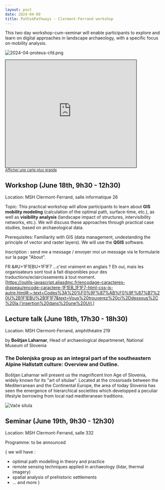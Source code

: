 ```yaml
---
layout: post
date: 2024-04-09
title: Paths&Pathways - Clermont-Ferrand workshop
---
```

This two day workshop-cum-seminar will enable participants to explore and learn on digital approaches in landscape archaeology, with a specific focus on mobility analysis. 

![2024-04-proteus-cfd.png]({{site.baseurl}}/figures/2024-04-proteus-cfd.png)

<iframe width="425" height="350" src="https://www.openstreetmap.org/export/embed.html?bbox=3.0866110324859624%2C45.76974009122568%2C3.0901515483856206%2C45.77142018603985&amp;layer=mapnik" style="border: 1px solid black"></iframe><br/><small><a href="https://www.openstreetmap.org/#map=19/45.77058/3.08838">Afficher une carte plus grande</a></small>

## Workshop (June 18th, 9h30 - 12h30) 

Location: MSH Clermont-Ferrand, salle informatique 26

Topic: This practical workshop will allow participants to learn about **GIS mobility modeling** (calculation of the optimal path, surface-time, etc.), as well as **visibility analysis** (landscape impact of structures, intervisibility networks, etc.). We will discuss these approaches through practical case studies, based on archaeological data.

Prerequisites: Familiarity with GIS (data management, undestanding the principle of vector and raster layers). We will use the **QGIS** software.

Inscription : send me a message / envoyer moi un message via le formularie sur la page "About".

FR &#U+1F1EBU+1F1F7 ...c'est vraiment en anglais ? Eh oui, mais les organisateurs sont tout à fait disponibles pour des traductions/eclaircissements à tout moment.  
[https://outils-javascript.aliasdmc.fr/encodage-caracteres-drapeau/encode-caractere-1F1EB_1F1F7-html-css-js-autre.html#:~:text=Codes%3A%20%F0%9F%87%AB%F0%9F%87%B7%20U%2B1F1EBU%2B1F1F7&text=Vous%20trouverez%20ci%2Ddessous%2C%20la,l'insertion%20dans%20une%20Url.]

## Lecture talk (June 18th, 17h30 - 18h30) 

Location: MSH Clermont-Ferrand, amphithéatre 219

by **Boštjan Laharnar**, Head of archaeological departmenet, National Museum of Slovenia

### The Dolenjska group as an integral part of the southeastern Alpine Hallstatt culture: Overview and Outline.

Boštjan Laharnar will present us the magnificent Iron Age of Slovenia, widely known for its "art of situlae". Located at the crossroads between the Mediterranean and the Continental Europe, the area of today Slovenia has seen the emergence of hierarchical societites which developped a peculiar lifestyle borrowing from local nad mediteranean traditions. 

![Vače situla](https://www.nms.si/en/imagelib/source/default/Zbirka/Znameniti-predmeti/07situla/Plasc-situle.jpg)


## Seminar (June 19th, 9h30 - 12h30)

Location: MSH Clermont-Ferrand, salle 332

Programme: to be announced

{ we will have : 
- optimal path modelling in theory and practice
- remote sensing techniques applied in archaeology (lidar, thermal imagery)
- spatial analysis of prehistoric settlements
- ... and more }



